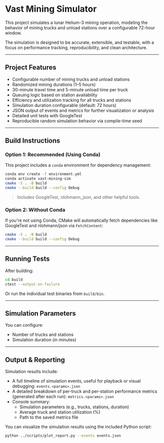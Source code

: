 # Vast Mining Simulator

This project simulates a lunar Helium-3 mining operation, modeling the behavior of mining trucks and unload stations over a configurable 72-hour window.

The simulation is designed to be accurate, extensible, and testable, with a focus on performance tracking, reproducibility, and clean architecture.

---

## Project Features

- Configurable number of mining trucks and unload stations
- Randomized mining durations (1–5 hours)
- 30-minute travel time and 5-minute unload time per truck
- Queuing logic based on station availability
- Efficiency and utilization tracking for all trucks and stations
- Simulation duration configurable (default: 72 hours)
- JSON output of events and metrics for further visualization or analysis
- Detailed unit tests with GoogleTest
- Reproducible random simulation behavior via compile-time seed

---

## Build Instructions

### Option 1: Recommended (Using Conda)

This project includes a `conda` environment for dependency management:

```bash
conda env create -f environment.yml
conda activate vast-mining-sim
cmake -S . -B build
cmake --build build --config Debug
```

> Includes GoogleTest, nlohmann_json, and other helpful tools.

### Option 2: Without Conda

If you're not using Conda, CMake will automatically fetch dependencies like GoogleTest and nlohmann/json via `FetchContent`:

```bash
cmake -S . -B build
cmake --build build --config Debug
```

---

## Running Tests

After building:

```bash
cd build
ctest --output-on-failure
```

Or run the individual test binaries from `build/bin`.

---

## Simulation Parameters

You can configure:

- Number of trucks and stations
- Simulation duration (in minutes)

---


## Output & Reporting

Simulation results include:

- A full timeline of simulation events, useful for playback or visual debugging: `events.<params>.json`
- A detailed breakdown of per-truck and per-station performance metrics (generated after each run): `metrics.<params>.json`
- Console summary:
  - Simulation parameters (e.g., trucks, stations, duration)
  - Average truck and station utilization (%)
  - Path to the saved metrics file

You can visualize the simulation results using the included Python script:

```bash
python ../scripts/plot_report.py --events events.json
```
